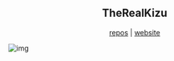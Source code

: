 <h2 align="center"> TheRealKizu </h2>

<div align="center">
	<a href="https://github.com/TheRealKizu?tab=repositories">repos</a>
	|
	<a href="https://home.kizu.cf">website</a>
</div>

<p/>

![img](https://cdn.mythcord.cf/u/uRmDpxN.png)
